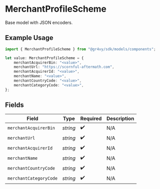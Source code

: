 # MerchantProfileScheme

Base model with JSON encoders.

## Example Usage

```typescript
import { MerchantProfileScheme } from "@gr4vy/sdk/models/components";

let value: MerchantProfileScheme = {
    merchantAcquirerBin: "<value>",
    merchantUrl: "https://scornful-aftermath.com",
    merchantAcquirerId: "<value>",
    merchantName: "<value>",
    merchantCountryCode: "<value>",
    merchantCategoryCode: "<value>",
};
```

## Fields

| Field                  | Type                   | Required               | Description            |
| ---------------------- | ---------------------- | ---------------------- | ---------------------- |
| `merchantAcquirerBin`  | *string*               | :heavy_check_mark:     | N/A                    |
| `merchantUrl`          | *string*               | :heavy_check_mark:     | N/A                    |
| `merchantAcquirerId`   | *string*               | :heavy_check_mark:     | N/A                    |
| `merchantName`         | *string*               | :heavy_check_mark:     | N/A                    |
| `merchantCountryCode`  | *string*               | :heavy_check_mark:     | N/A                    |
| `merchantCategoryCode` | *string*               | :heavy_check_mark:     | N/A                    |